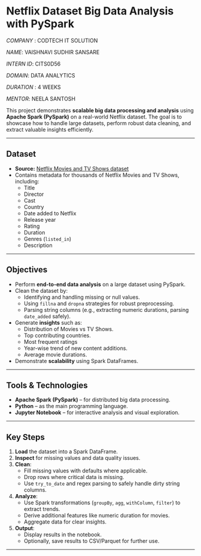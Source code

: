 # Netflix Dataset Big Data Analysis with PySpark
*COMPANY* : CODTECH IT SOLUTION

*NAME*: VAISHNAVI SUDHIR SANSARE

*INTERN ID*: CITS0D56

*DOMAIN*: DATA ANALYTICS

*DURATION* : 4 WEEKS

*MENTOR*: NEELA SANTOSH

This project demonstrates **scalable big data processing and analysis** using **Apache Spark (PySpark)** on a real-world Netflix dataset. The goal is to showcase how to handle large datasets, perform robust data cleaning, and extract valuable insights efficiently.

---

## Dataset

- **Source:** [Netflix Movies and TV Shows dataset](https://www.kaggle.com/shivamb/netflix-shows)
- Contains metadata for thousands of Netflix Movies and TV Shows, including:
  - Title
  - Director
  - Cast
  - Country
  - Date added to Netflix
  - Release year
  - Rating
  - Duration
  - Genres (`listed_in`)
  - Description

---

## Objectives

- Perform **end-to-end data analysis** on a large dataset using PySpark.
- Clean the dataset by:
  - Identifying and handling missing or null values.
  - Using `fillna` and `dropna` strategies for robust preprocessing.
  - Parsing string columns (e.g., extracting numeric durations, parsing `date_added` safely).
- Generate **insights** such as:
  - Distribution of Movies vs TV Shows.
  - Top contributing countries.
  - Most frequent ratings
  - Year-wise trend of new content additions.
  - Average movie durations.
- Demonstrate **scalability** using Spark DataFrames.

---

##  Tools & Technologies

- **Apache Spark (PySpark)** – for distributed big data processing.
- **Python** – as the main programming language.
- **Jupyter Notebook** – for interactive analysis and visual exploration.
---

## Key Steps

1. **Load** the dataset into a Spark DataFrame.
2. **Inspect** for missing values and data quality issues.
3. **Clean**:
   - Fill missing values with defaults where applicable.
   - Drop rows where critical data is missing.
   - Use `try_to_date` and regex parsing to safely handle dirty string columns.
4. **Analyze**:
   - Use Spark transformations (`groupBy`, `agg`, `withColumn`, `filter`) to extract trends.
   - Derive additional features like numeric duration for movies.
   - Aggregate data for clear insights.
5. **Output**:
   - Display results in the notebook.
   - Optionally, save results to CSV/Parquet for further use.

---

